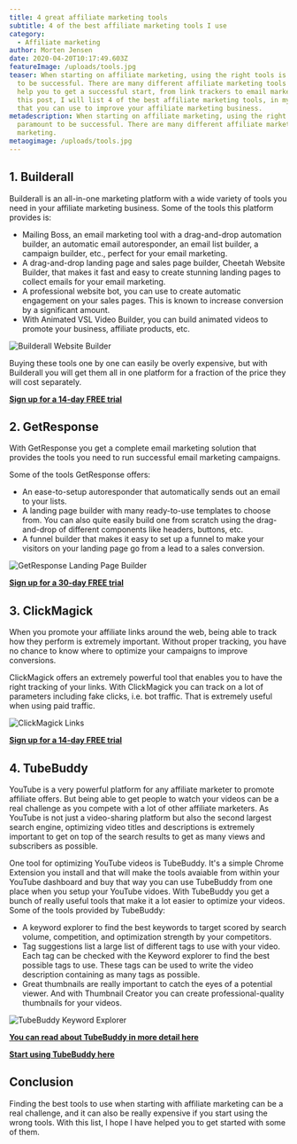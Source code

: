 ```yaml
---
title: 4 great affiliate marketing tools
subtitle: 4 of the best affiliate marketing tools I use
category:
  - Affiliate marketing
author: Morten Jensen
date: 2020-04-20T10:17:49.603Z
featureImage: /uploads/tools.jpg
teaser: When starting on affiliate marketing, using the right tools is paramount
  to be successful. There are many different affiliate marketing tools that can
  help you to get a successful start, from link trackers to email marketing. In
  this post, I will list 4 of the best affiliate marketing tools, in my opinion,
  that you can use to improve your affiliate marketing business.
metadescription: When starting on affiliate marketing, using the right tools is
  paramount to be successful. There are many different affiliate marketing tools that can help you to get a successful start.
  marketing.
metaogimage: /uploads/tools.jpg
---
```

## 1. Builderall

Builderall is an all-in-one marketing platform with a wide variety of tools you need in your affiliate marketing business. Some of the tools this platform provides is:

* Mailing Boss, an email marketing tool with a drag-and-drop automation builder, an automatic email autoresponder, an email list builder, a campaign builder, etc., perfect for your email marketing.
* A drag-and-drop landing page and sales page builder, Cheetah Website Builder, that makes it fast and easy to create stunning landing pages to collect emails for your email marketing.
* A professional website bot, you can use to create automatic engagement on your sales pages. This is known to increase conversion by a significant amount.
* With Animated VSL Video Builder, you can build animated videos to promote your business, affiliate products, etc.


![Builderall Website Builder](/uploads/builderall.png "Builderall Website Builder")

Buying these tools one by one can easily be overly expensive, but with Builderall you will get them all in one platform for a fraction of the price they will cost separately.

**[Sign up for a 14-day FREE trial](https://office.builderall.com/us/franchise/share/1250849/?sd=default_ilm&tid=makemoneyonlineninjatoolslist)**

## 2. GetResponse

With GetResponse you get a complete email marketing solution that provides the tools you need to run successful email marketing campaigns. 

Some of the tools GetResponse offers:

* An ease-to-setup autoresponder that automatically sends out an email to your lists.
* A landing page builder with many ready-to-use templates to choose from. You can also quite easily build one from scratch using the drag-and-drop of different components like headers, buttons, etc.
* A funnel builder that makes it easy to set up a funnel to make your visitors on your landing page go from a lead to a sales conversion.

![GetResponse Landing Page Builder](/uploads/getresponse.png "GetResponse Landing Page Builder")

**[Sign up for a 30-day FREE trial](https://www.getresponse.com/?a=pEkMFNHHwP&c=makemoneyonlineninjatoolslist)**[](https://www.getresponse.com/?a=pEkMFNHHwP&c=makemoneyonlineninjatoolslist)

## 3. ClickMagick

When you promote your affiliate links around the web, being able to track how they perform is extremely important. Without proper tracking, you have no chance to know where to optimize your campaigns to improve conversions.

ClickMagick offers an extremely powerful tool that enables you to have the right tracking of your links. With ClickMagick you can track on a lot of parameters including fake clicks, i.e. bot traffic. That is extremely useful when using paid traffic.

![ClickMagick Links](/uploads/clickmagick.png "ClickMagick Links")

**[Sign up for a 14-day FREE trial](https://www.clickmagick.com/go/makemoneyonlineninja/homepage/blog)**

## 4. TubeBuddy

YouTube is a very powerful platform for any affiliate marketer to promote affiliate offers. But being able to get people to watch your videos can be a real challenge as you compete with a lot of other affiliate marketers. As YouTube is not just a video-sharing platform but also the second largest search engine, optimizing video titles and descriptions is extremely important to get on top of the search results to get as many views and subscribers as possible.

One tool for optimizing YouTube videos is TubeBuddy. It's a simple Chrome Extension you install and that will make the tools avaiable from within your YouTube dashboard and buy that way you can use TubeBuddy from one place when you setup your YouTube vidoes.
With TubeBuddy you get a bunch of really useful tools that make it a lot easier to optimize your videos. Some of the tools provided by TubeBuddy:

* A keyword explorer to find the best keywords to target scored by search volume, competition, and optimization strength by your competitors.
* Tag suggestions list a large list of different tags to use with your video. Each tag can be checked with the Keyword explorer to find the best possible tags to use. These tags can be used to write the video description containing as many tags as possible.
* Great thumbnails are really important to catch the eyes of a potential viewer. And with Thumbnail Creator you can create professional-quality thumbnails for your videos.

![TubeBuddy Keyword Explorer](/uploads/tubebuddy-keyword-explorer.jpg "TubeBuddy Keyword Explorer")

**[You can read about TubeBuddy in more detail here](https://www.makemoneyonlineninja.com/blog/optimize-youtube-videos-with-tubebuddy/)**

**[Start using TubeBuddy here](https://www.tubebuddy.com/makemoneyonlineninja/makemoneyonlineninjatoolslist)**

## Conclusion

Finding the best tools to use when starting with affiliate marketing can be a real challenge, and it can also be really expensive if you start using the wrong tools. With this list, I hope I have helped you to get started with some of them.